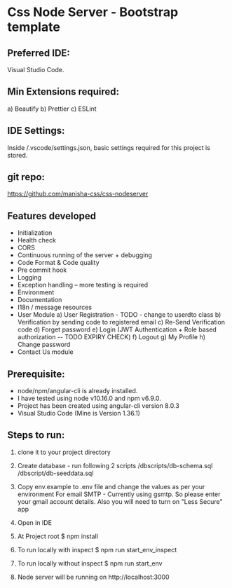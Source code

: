 # Css Node Server - Bootstrap template

## Preferred IDE:

Visual Studio Code.

## Min Extensions required:

a) Beautify
b) Prettier
c) ESLint

## IDE Settings:

Inside /.vscode/settings.json, basic settings required for this project is stored.

## git repo:

https://github.com/manisha-css/css-nodeserver

## Features developed

- Initialization
- Health check
- CORS
- Continuous running of the server + debugging
- Code Format & Code quality
- Pre commit hook
- Logging
- Exception handling – more testing is required
- Environment
- Documentation
- I18n / message resources
- User Module
  a) User Registration - TODO - change to userdto class
  b) Verification by sending code to registered email
  c) Re-Send Verification code
  d) Forget password
  e) Login (JWT Authentication + Role based authorization -- TODO EXPIRY CHECK)
  f) Logout
  g) My Profile
  h) Change password
- Contact Us module

## Prerequisite:

- node/npm/angular-cli is already installed.
- I have tested using node v10.16.0 and npm v6.9.0.
- Project has been created using angular-cli version 8.0.3
- Visual Studio Code (Mine is Version 1.36.1)

## Steps to run:

1. clone it to your project directory
2. Create database - run following 2 scripts
   /dbscripts/db-schema.sql
   /dbscript/db-seeddata.sql
3. Copy env.example to .env file and change the values as per your environment
   For email SMTP - Currently using gsmtp. So please enter your gmail account details. Also you will need to turn on "Less Secure" app
4. Open in IDE
5. At Project root
   \$ npm install

6. To run locally with inspect
   \$ npm run start_env_inspect

7. To run locally without inspect
   \$ npm run start_env

8. Node server will be running on http://localhost:3000
